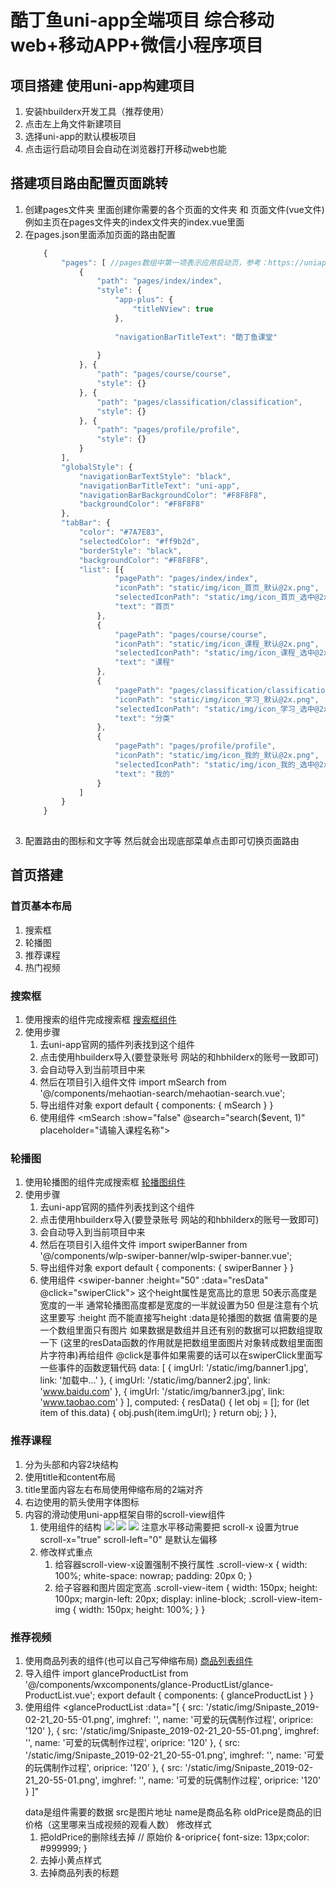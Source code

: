 # 酷丁鱼uni-app全端项目 综合移动web+移动APP+微信小程序项目

## 项目搭建 使用uni-app构建项目

1. 安装hbuilderx开发工具（推荐使用）
2. 点击左上角文件新建项目
3. 选择uni-app的默认模板项目
4. 点击运行启动项目会自动在浏览器打开移动web也能

## 搭建项目路由配置页面跳转

1. 创建pages文件夹 里面创建你需要的各个页面的文件夹 和 页面文件(vue文件) 例如主页在pages文件夹的index文件夹的index.vue里面
2. 在pages.json里面添加页面的路由配置
	```js
		{
			"pages": [ //pages数组中第一项表示应用启动页，参考：https://uniapp.dcloud.io/collocation/pages
				{
					"path": "pages/index/index",
					"style": {
						"app-plus": {
							"titleNView": true
						},
		
						"navigationBarTitleText": "酷丁鱼课堂"
		
					}
				}, {
					"path": "pages/course/course",
					"style": {}
				}, {
					"path": "pages/classification/classification",
					"style": {}
				}, {
					"path": "pages/profile/profile",
					"style": {}
				}
			],
			"globalStyle": {
				"navigationBarTextStyle": "black",
				"navigationBarTitleText": "uni-app",
				"navigationBarBackgroundColor": "#F8F8F8",
				"backgroundColor": "#F8F8F8"
			},
			"tabBar": {
				"color": "#7A7E83",
				"selectedColor": "#ff9b2d",
				"borderStyle": "black",
				"backgroundColor": "#F8F8F8",
				"list": [{
						"pagePath": "pages/index/index",
						"iconPath": "static/img/icon_首页_默认@2x.png",
						"selectedIconPath": "static/img/icon_首页_选中@2x.png",
						"text": "首页"
					},
					{
						"pagePath": "pages/course/course",
						"iconPath": "static/img/icon_课程_默认@2x.png",
						"selectedIconPath": "static/img/icon_课程_选中@2x.png",
						"text": "课程"
					},
					{
						"pagePath": "pages/classification/classification",
						"iconPath": "static/img/icon_学习_默认@2x.png",
						"selectedIconPath": "static/img/icon_学习_选中@2x.png",
						"text": "分类"
					},
					{
						"pagePath": "pages/profile/profile",
						"iconPath": "static/img/icon_我的_默认@2x.png",
						"selectedIconPath": "static/img/icon_我的_选中@2x.png",
						"text": "我的"
					}
				]
			}
		}
		
	```
3. 配置路由的图标和文字等 然后就会出现底部菜单点击即可切换页面路由


## 首页搭建

### 首页基本布局
1. 搜索框
2. 轮播图
3. 推荐课程
4. 热门视频

### 搜索框

1. 使用搜索的组件完成搜索框  [搜索框组件](https://ext.dcloud.net.cn/plugin?id=94)
2. 使用步骤
	1. 去uni-app官网的插件列表找到这个组件
	2. 点击使用hbuilderx导入(要登录账号 网站的和hbhilderx的账号一致即可)
	3. 会自动导入到当前项目中来
	4. 然后在项目引入组件文件
		import mSearch from '@/components/mehaotian-search/mehaotian-search.vue';
	5. 导出组件对象
		export default {
			components: {
				mSearch
			}
		}
	6. 使用组件
		<mSearch :show="false" @search="search($event, 1)" placeholder="请输入课程名称"></mSearch>
### 轮播图
1. 使用轮播图的组件完成搜索框  [轮播图组件](https://ext.dcloud.net.cn/plugin?id=269)
2. 使用步骤
	1. 去uni-app官网的插件列表找到这个组件
	2. 点击使用hbuilderx导入(要登录账号 网站的和hbhilderx的账号一致即可)
	3. 会自动导入到当前项目中来
	4. 然后在项目引入组件文件
		import swiperBanner from '@/components/wlp-swiper-banner/wlp-swiper-banner.vue';
	5. 导出组件对象
		export default {
			components: {
				swiperBanner
			}
		}
	6. 使用组件
		<swiper-banner :height="50" :data="resData" @click="swiperClick"></swiper-banner>
		这个height属性是宽高比的意思 50表示高度是宽度的一半 通常轮播图高度都是宽度的一半就设置为50 但是注意有个坑这里要写
		:height 而不能直接写height
		:data是轮播图的数据 值需要的是一个数组里面只有图片 如果数据是数组并且还有别的数据可以把数组提取一下
		(这里的resData函数的作用就是把数组里面图片对象转成数组里面图片字符串)再给组件
		@click是事件如果需要的话可以在swiperClick里面写一些事件的函数逻辑代码
		data: [
			{
				imgUrl: '/static/img/banner1.jpg',
				link: '加载中...'
			},
			{
				imgUrl: '/static/img/banner2.jpg',
				link: 'www.baidu.com'
			},
			{
				imgUrl: '/static/img/banner3.jpg',
				link: 'www.taobao.com'
			}
		],
		computed: {
			resData() {
				let obj = [];
				for (let item of this.data) {
					obj.push(item.imgUrl);
				}
				return obj;
			}
		},
		
### 推荐课程
1. 分为头部和内容2块结构
2. 使用title和content布局
3. title里面内容左右布局使用伸缩布局的2端对齐
4. 右边使用的箭头使用字体图标
5. 内容的滑动使用uni-app框架自带的scroll-view组件
	1. 使用组件的结构
		<scroll-view class="scroll-view-x" scroll-x="true" scroll-left="0">
			<view class="scroll-view-item"><image src="/static/img/recommend1.jpg" class="scroll-view-item-img"></image></view>
			<view class="scroll-view-item"><image src="/static/img/recommend1.jpg" class="scroll-view-item-img"></image></view>
			<view class="scroll-view-item"><image src="/static/img/recommend1.jpg" class="scroll-view-item-img"></image></view>
		</scroll-view>
		注意水平移动需要把 scroll-x 设置为true   scroll-x="true" 
		scroll-left="0" 是默认左偏移
	2. 修改样式重点
		1. 给容器scroll-view-x设置强制不换行属性
			.scroll-view-x {
				width: 100%;
				white-space: nowrap;
				padding: 20px 0;
			}
		2. 给子容器和图片固定宽高
			.scroll-view-item {
				width: 150px;
				height: 100px;
				margin-left: 20px;
				display: inline-block;
				.scroll-view-item-img {
					width: 150px;
					height: 100%;
				}
			}
			
### 推荐视频

1. 使用商品列表的组件(也可以自己写伸缩布局)  [商品列表组件](https://ext.dcloud.net.cn/plugin?id=152)
2. 导入组件
	import glanceProductList from '@/components/wxcomponents/glance-ProductList/glance-ProductList.vue';
	export default {
		components: {
			glanceProductList
		}
	}
3. 使用组件
	<glanceProductList
		:data="[
			{
				src: '/static/img/Snipaste_2019-02-21_20-55-01.png',
				imghref: '',
				name: '可爱的玩偶制作过程',
				oriprice: '120'
			},
			{
				src: '/static/img/Snipaste_2019-02-21_20-55-01.png',
				imghref: '',
				name: '可爱的玩偶制作过程',
				oriprice: '120'
			},
			{
				src: '/static/img/Snipaste_2019-02-21_20-55-01.png',
				imghref: '',
				name: '可爱的玩偶制作过程',
				oriprice: '120'
			},
			{
				src: '/static/img/Snipaste_2019-02-21_20-55-01.png',
				imghref: '',
				name: '可爱的玩偶制作过程',
				oriprice: '120'
			}
		]"
	></glanceProductList>
	data是组件需要的数据
	src是图片地址
	name是商品名称
	oldPrice是商品的旧价格（这里哪来当成视频的观看人数）
	修改样式
	1. 把oldPrice的删除线去掉
		// 原始价
		&-oriprice{
			font-size: 13px;color: #999999;
		}
	2. 去掉小黄点样式
	3. 去掉商品列表的标题